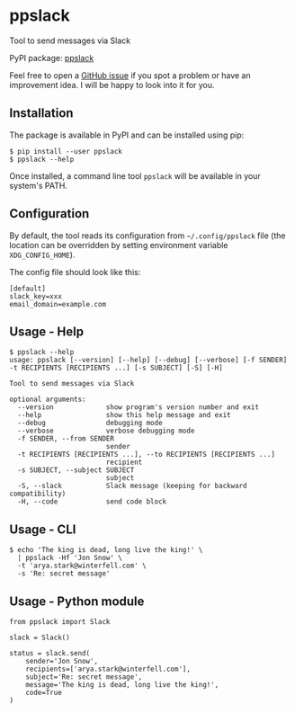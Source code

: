 # ppslack
Tool to send messages via Slack

PyPI package: [ppslack](https://pypi.org/project/ppslack/)

Feel free to open a [GitHub issue](https://github.com/peterpakos/ppslack/issues) if you spot a problem or have an
improvement idea. I will be happy to look into it for you.

## Installation
The package is available in PyPI and can be installed using pip:
```
$ pip install --user ppslack
$ ppslack --help
```

Once installed, a command line tool `ppslack` will be available in your system's PATH.

## Configuration
By default, the tool reads its configuration from `~/.config/ppslack` file (the
location can be overridden by setting environment variable `XDG_CONFIG_HOME`).

The config file should look like this:
```
[default]
slack_key=xxx
email_domain=example.com
```

## Usage - Help
```
$ ppslack --help
usage: ppslack [--version] [--help] [--debug] [--verbose] [-f SENDER] -t RECIPIENTS [RECIPIENTS ...] [-s SUBJECT] [-S] [-H]

Tool to send messages via Slack

optional arguments:
  --version             show program's version number and exit
  --help                show this help message and exit
  --debug               debugging mode
  --verbose             verbose debugging mode
  -f SENDER, --from SENDER
                        sender
  -t RECIPIENTS [RECIPIENTS ...], --to RECIPIENTS [RECIPIENTS ...]
                        recipient
  -s SUBJECT, --subject SUBJECT
                        subject
  -S, --slack           Slack message (keeping for backward compatibility)
  -H, --code            send code block
```

## Usage - CLI
```
$ echo 'The king is dead, long live the king!' \
  | ppslack -Hf 'Jon Snow' \
  -t 'arya.stark@winterfell.com' \
  -s 'Re: secret message'
```

## Usage - Python module
```
from ppslack import Slack

slack = Slack()

status = slack.send(
    sender='Jon Snow',
    recipients=['arya.stark@winterfell.com'],
    subject='Re: secret message',
    message='The king is dead, long live the king!',
    code=True
)
```
